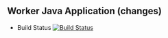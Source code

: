 ## Worker Java Application (changes)

  * Build Status
  [![Build Status](http://52.232.47.213:8080/buildStatus/icon?job=instantvoting%2Fworker-build)](http://52.232.47.213:8080/job/instantvoting/job/worker-build/)
